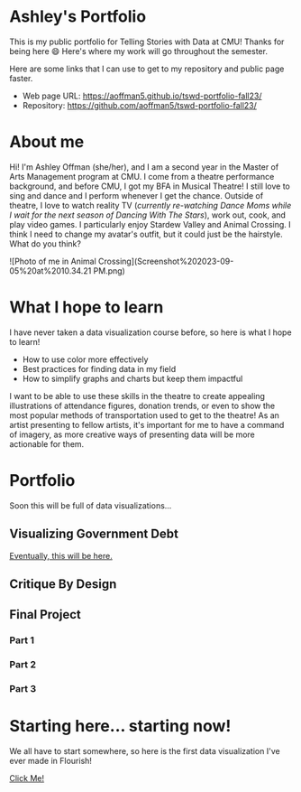# Ashley's Portfolio

This is my public portfolio for Telling Stories with Data at CMU!  Thanks for being here 😄 Here's where my work will go throughout the semester. 

Here are some links that I can use to get to my repository and public page faster.
- Web page URL: https://aoffman5.github.io/tswd-portfolio-fall23/
- Repository: https://github.com/aoffman5/tswd-portfolio-fall23/

# About me
Hi! I'm Ashley Offman (she/her), and I am a second year in the Master of Arts Management program at CMU. I come from a theatre performance background, and before CMU, I got my BFA in Musical Theatre! I still love to sing and dance and I perform whenever I get the chance. Outside of theatre, I love to watch reality TV (*currently re-watching Dance Moms while I wait for the next season of Dancing With The Stars*), work out, cook, and play video games. I particularly enjoy Stardew Valley and Animal Crossing. I think I need to change my avatar's outfit, but it could just be the hairstyle. What do you think? 

![Photo of me in Animal Crossing](Screenshot%202023-09-05%20at%2010.34.21 PM.png)

# What I hope to learn
I have never taken a data visualization course before, so here is what I hope to learn!
- How to use color more effectively
- Best practices for finding data in my field
- How to simplify graphs and charts but keep them impactful

I want to be able to use these skills in the theatre to create appealing illustrations of attendance figures, donation trends, or even to show the most popular methods of transportation used to get to the theatre! As an artist presenting to fellow artists, it's important for me to have a command of imagery, as more creative ways of presenting data will be more actionable for them. 

# Portfolio

Soon this will be full of data visualizations...
## Visualizing Government Debt
[Eventually, this will be here.](visualizing-government-debt)
## Critique By Design

## Final Project
### Part 1
### Part 2
### Part 3

# Starting here... starting now!

We all have to start somewhere, so here is the first data visualization I've ever made in Flourish!

[Click Me!](King-County-Demo)

